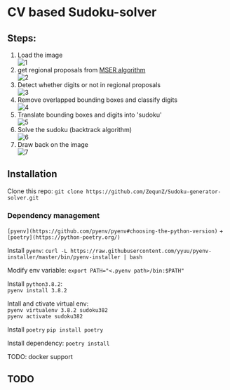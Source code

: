 # CV based Sudoku-solver


## Steps:
1. Load the image  
![1](./asset/emp_1.png)  
2. get regional proposals from [MSER algorithm](https://en.wikipedia.org/wiki/Maximally_stable_extremal_regions)  
![2](./asset/emp_2.png)
3. Detect whether digits or not in regional proposals  
![3](./asset/emp_3.png)
4. Remove overlapped bounding boxes and classify digits  
![4](./asset/emp_4.png)
5. Translate bounding boxes and digits into 'sudoku'  
![5](./asset/emp_5.png)
6. Solve the sudoku (backtrack algorithm)  
![6](./asset/emp_6.png)
7. Draw back on the image  
![7](./asset/emp_7.png)  

## Installation

Clone this repo:
`git clone https://github.com/ZequnZ/Sudoku-generator-solver.git`  
### Dependency management
`[pyenv](https://github.com/pyenv/pyenv#choosing-the-python-version)` + `[poetry](https://python-poetry.org/)`

Install `pyenv`:
`curl -L https://raw.githubusercontent.com/yyuu/pyenv-installer/master/bin/pyenv-installer | bash`  

Modify env variable:
`export PATH="<.pyenv path>/bin:$PATH"`

Install  `python3.8.2`:  
`pyenv install 3.8.2`

Intall and ctivate virtual env:  
`pyenv virtualenv 3.8.2 sudoku382`  
`pyenv activate sudoku382`

Install `poetry`
`pip install poetry`

Install dependency:
`poetry install`

TODO: docker support

## TODO
